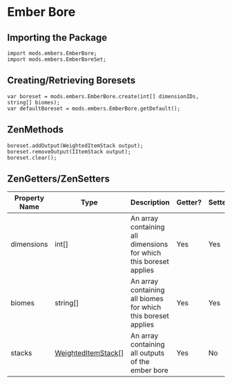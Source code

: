 # Ember Bore

## Importing the Package
```zenscript
import mods.embers.EmberBore;
import mods.embers.EmberBoreSet;
```

## Creating/Retrieving Boresets
```zenscript
var boreset = mods.embers.EmberBore.create(int[] dimensionIDs, string[] biomes);
var defaultBoreset = mods.embers.EmberBore.getDefault();
```

## ZenMethods
```zenscript
boreset.addOutput(WeightedItemStack output);
boreset.removeOutput(IItemStack output);
boreset.clear();
```

## ZenGetters/ZenSetters
| Property Name | Type                    | Description                                                       | Getter? | Setter? |
| ------------- | ----------------------- | ----------------------------------------------------------------- | ------- | ------- |
| dimensions    | int[]                   | An array containing all dimensions for which this boreset applies | Yes     | Yes     |
| biomes        | string[]                | An array containing all biomes for which this boreset applies     | Yes     | Yes     |
| stacks        | [WeightedItemStack]()[] | An array containing all outputs of the ember bore                 | Yes     | No      |
